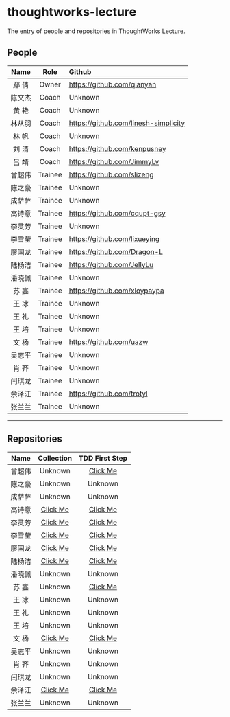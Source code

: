 # thoughtworks-lecture
The entry of people and repositories in ThoughtWorks Lecture.

## People

Name | Role | Github
:---:|:----:|:-------
鄢  倩|Owner|https://github.com/qianyan
陈文杰|Coach|Unknown
黄  艳|Coach|Unknown
林从羽|Coach|https://github.com/linesh-simplicity
林  帆|Coach|Unknown
刘  清|Coach|https://github.com/kenpusney
吕  靖|Coach|https://github.com/JimmyLv
曾超伟|Trainee|https://github.com/slizeng
陈之豪|Trainee|Unknown
成萨萨|Trainee|Unknown
高诗意|Trainee|https://github.com/cqupt-gsy
李灵芳|Trainee|Unknown
李雪莹|Trainee|https://github.com/lixueying
廖国龙|Trainee|https://github.com/Dragon-L
陆杨洁|Trainee|https://github.com/JellyLu
潘晓佩|Trainee|Unknown
苏  鑫|Trainee|https://github.com/xloypaypa
王  冰|Trainee|Unknown
王  礼|Trainee|Unknown
王  培|Trainee|Unknown
文  杨|Trainee|https://github.com/uazw
吴志平|Trainee|Unknown
肖  齐|Trainee|Unknown
闫琪龙|Trainee|Unknown
余泽江|Trainee|https://github.com/trotyl
张兰兰|Trainee|Unknown


---

## Repositories

Name|Collection|TDD First Step
:--:|:--------:|:------------:
曾超伟|Unknown|[Click Me](https://github.com/slizeng/homework_1)
陈之豪|Unknown|Unknown
成萨萨|Unknown|Unknown
高诗意|[Click Me](https://github.com/cqupt-gsy/homework)|[Click Me](https://github.com/cqupt-gsy/homework)
李灵芳|[Click Me]()|[Click Me]()
李雪莹|[Click Me](https://github.com/lixueying/homework)|[Click Me](https://github.com/lixueying/tdd-workshop-guess)
廖国龙|[Click Me](https://github.com/Dragon-L/homework)|[Click Me](https://github.com/Dragon-L/homework-2)
陆杨洁|[Click Me](https://github.com/JellyLu/homework-one-collections)|[Click Me](https://github.com/JellyLu/TW)
潘晓佩|Unknown|Unknown
苏  鑫|Unknown|[Click Me](https://github.com/xloypaypa/TW/tree/master/tdd)
王  冰|Unknown|Unknown
王  礼|Unknown|Unknown
王  培|Unknown|Unknown
文  杨|[Click Me](https://github.com/uazw/homework)|[Click Me](https://github.com/uazw/tw-guess-game)
吴志平|Unknown|Unknown
肖  齐|Unknown|Unknown
闫琪龙|Unknown|Unknown
余泽江|[Click Me](https://github.com/trotyl/collection-homework)|[Click Me](https://github.com/trotyl/guess-number-java)
张兰兰|Unknown|Unknown
